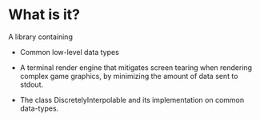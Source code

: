 # What is it?

A library containing

- Common low-level data types

- A terminal render engine that mitigates screen tearing when rendering complex
  game graphics, by minimizing the amount of data sent to stdout.

- The class DiscretelyInterpolable and its implementation on common data-types.
